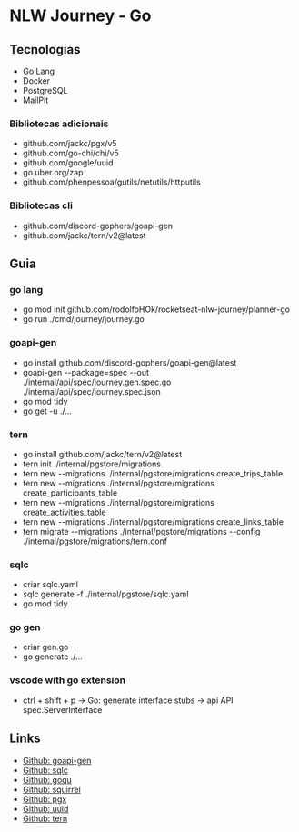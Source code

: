 # NLW Journey - Go

## Tecnologias

- Go Lang
- Docker
- PostgreSQL
- MailPit

### Bibliotecas adicionais

- github.com/jackc/pgx/v5
- github.com/go-chi/chi/v5
- github.com/google/uuid
- go.uber.org/zap
- github.com/phenpessoa/gutils/netutils/httputils

### Bibliotecas cli

- github.com/discord-gophers/goapi-gen
- github.com/jackc/tern/v2@latest

## Guia

### go lang

- go mod init github.com/rodolfoHOk/rocketseat-nlw-journey/planner-go
- go run ./cmd/journey/journey.go

### goapi-gen

- go install github.com/discord-gophers/goapi-gen@latest
- goapi-gen --package=spec --out ./internal/api/spec/journey.gen.spec.go ./internal/api/spec/journey.spec.json
- go mod tidy
- go get -u ./...

### tern

- go install github.com/jackc/tern/v2@latest
- tern init ./internal/pgstore/migrations
- tern new --migrations ./internal/pgstore/migrations create_trips_table
- tern new --migrations ./internal/pgstore/migrations create_participants_table
- tern new --migrations ./internal/pgstore/migrations create_activities_table
- tern new --migrations ./internal/pgstore/migrations create_links_table
- tern migrate --migrations ./internal/pgstore/migrations --config ./internal/pgstore/migrations/tern.conf

### sqlc

- criar sqlc.yaml
- sqlc generate -f ./internal/pgstore/sqlc.yaml
- go mod tidy

### go gen

- criar gen.go
- go generate ./...

### vscode with go extension

- ctrl + shift + p -> Go: generate interface stubs -> api API spec.ServerInterface

## Links

- [Github: goapi-gen](https://github.com/discord-gophers/goapi-gen)
- [Github: sqlc](https://github.com/sqlc-dev/sqlc)
- [Github: goqu](https://github.com/doug-martin/goqu)
- [Github: squirrel](https://github.com/Masterminds/squirrel)
- [Github: pgx](https://github.com/jackc/pgx)
- [Github: uuid](https://github.com/google/uuid)
- [Github: tern](https://github.com/jackc/tern)
